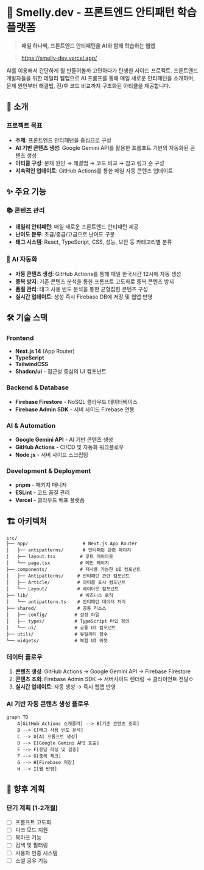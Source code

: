 # 🧠 Smelly.dev - 프론트엔드 안티패턴 학습 플랫폼

> **매일 하나씩, 프론트엔드 안티패턴을 AI와 함께 학습하는 웹앱**

> https://smelly-dev.vercel.app/

AI를 이용해서 간단하게 뭘 만들어볼까 고민하다가 탄생한 사이드 프로젝트.
프론트엔드 개발자들을 위한 데일리 웹앱으로 AI 프롬프를 통해 매일 새로운 안티패턴을 소개하며, 문제 원인부터 해결법, 전/후 코드 비교까지 구조화된 아티클을 제공합니다.

## 🎯 소개

### 프로젝트 목표

- **주제**: 프론트엔드 안티패턴을 중심으로 구성
- **AI 기반 콘텐츠 생성**: Google Gemini API를 활용한 프롬포트 기반의 자동화된 콘텐츠 생성
- **아티클 구성**: 문제 원인 → 해결법 → 코드 비교 → 참고 링크 순 구성
- **지속적인 업데이트**: GitHub Actions를 통한 매일 자동 콘텐츠 업데이트

## ✨ 주요 기능

### 📚 콘텐츠 관리

- **데일리 안티패턴**: 매일 새로운 프론트엔드 안티패턴 제공
- **난이도 분류**: 초급/중급/고급으로 난이도 구분
- **태그 시스템**: React, TypeScript, CSS, 성능, 보안 등 카테고리별 분류

### 🤖 AI 자동화

- **자동 콘텐츠 생성**: GitHub Actions를 통해 매일 한국시간 12시에 자동 생성
- **중복 방지**: 기존 콘텐츠 분석을 통한 프롬프트 고도화로 중복 콘텐츠 방지
- **품질 관리**: 태그 사용 빈도 분석을 통한 균형잡힌 콘텐츠 구성
- **실시간 업데이트**: 생성 즉시 Firebase DB에 저장 및 웹앱 반영

## 🛠️ 기술 스택

### Frontend

- **Next.js 14** (App Router)
- **TypeScript**
- **TailwindCSS**
- **Shadcn/ui** - 접근성 중심의 UI 컴포넌트

### Backend & Database

- **Firebase Firestore** - NoSQL 클라우드 데이터베이스
- **Firebase Admin SDK** - 서버 사이드 Firebase 연동

### AI & Automation

- **Google Gemini API** - AI 기반 콘텐츠 생성
- **GitHub Actions** - CI/CD 및 자동화 워크플로우
- **Node.js** - 서버 사이드 스크립팅

### Development & Deployment

- **pnpm** - 패키지 매니저
- **ESLint** - 코드 품질 관리
- **Vercel** - 클라우드 배포 플랫폼

## 🏗️ 아키텍처

```
src/
├── app/                    # Next.js App Router
│   ├── antipatterns/       # 안티패턴 관련 페이지
│   ├── layout.tsx         # 루트 레이아웃
│   └── page.tsx           # 메인 페이지
├── components/            # 재사용 가능한 UI 컴포넌트
│   ├── Antipatterns/     # 안티패턴 관련 컴포넌트
│   ├── Article/          # 아티클 표시 컴포넌트
│   └── Layout/           # 레이아웃 컴포넌트
├── lib/                   # 비즈니스 로직
│   └── antipattern.ts    # 안티패턴 데이터 처리
├── shared/               # 공통 리소스
│   ├── config/          # 설정 파일
│   ├── types/           # TypeScript 타입 정의
│   └── ui/              # 공통 UI 컴포넌트
├── utils/               # 유틸리티 함수
└── widgets/             # 복합 UI 위젯
```

### 데이터 플로우

1. **콘텐츠 생성**: GitHub Actions → Google Gemini API → Firebase Firestore
2. **콘텐츠 조회**: Firebase Admin SDK → 서버사이드 렌더링 → 클라이언트 전달ㅇ
3. **실시간 업데이트**: 자동 생성 → 즉시 웹앱 반영

### AI 기반 자동 콘텐츠 생성 플로우

```mermaid
graph TD
    A[GitHub Actions 스케줄러] --> B[기존 콘텐츠 조회]
    B --> C[태그 사용 빈도 분석]
    C --> D[AI 프롬프트 생성]
    D --> E[Google Gemini API 호출]
    E --> F[응답 파싱 및 검증]
    F --> G[중복 체크]
    G --> H[Firebase 저장]
    H --> I[웹 반영]
```

## 🔮 향후 계획

### 단기 계획 (1-2개월)

- [ ] 프롬프트 고도화
- [ ] 다크 모드 지원
- [ ] 북마크 기능
- [ ] 검색 및 필터링
- [ ] 사용자 인증 시스템
- [ ] 소셜 공유 기능
